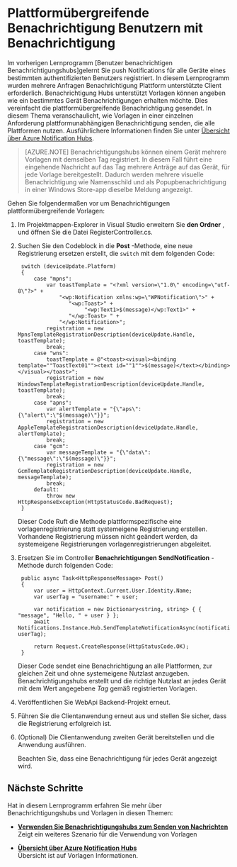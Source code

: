 <properties
    pageTitle="Plattformübergreifende Benachrichtigung Benutzern mit Notification Hubs (ASP.NET)"
    description="Erfahren Sie, wie Vorlagen in einer einzelnen Anforderung plattformunabhängigen Benachrichtigung senden, die alle Plattformen Notification Hubs."
    services="notification-hubs"
    documentationCenter=""
    authors="ysxu"
    manager="erikre"
    editor=""/>

<tags
    ms.service="notification-hubs"
    ms.workload="mobile"
    ms.tgt_pltfrm="mobile-windows"
    ms.devlang="multiple"
    ms.topic="article"
    ms.date="10/03/2016" 
    ms.author="yuaxu"/>

# <a name="send-cross-platform-notifications-to-users-with-notification-hubs"></a>Plattformübergreifende Benachrichtigung Benutzern mit Benachrichtigung


Im vorherigen Lernprogramm [Benutzer benachrichtigen Benachrichtigungshubs]gelernt Sie push Notifications für alle Geräte eines bestimmten authentifizierten Benutzers registriert. In diesem Lernprogramm wurden mehrere Anfragen Benachrichtigung Plattform unterstützte Client erforderlich. Benachrichtigung Hubs unterstützt Vorlagen können angeben wie ein bestimmtes Gerät Benachrichtigungen erhalten möchte. Dies vereinfacht die plattformübergreifende Benachrichtigung gesendet. In diesem Thema veranschaulicht, wie Vorlagen in einer einzelnen Anforderung plattformunabhängigen Benachrichtigung senden, die alle Plattformen nutzen. Ausführlichere Informationen finden Sie unter [Übersicht über Azure Notification Hubs][Templates].

> [AZURE.NOTE] Benachrichtigungshubs können einem Gerät mehrere Vorlagen mit demselben Tag registriert. In diesem Fall führt eine eingehende Nachricht auf das Tag mehrere Anträge auf das Gerät, für jede Vorlage bereitgestellt. Dadurch werden mehrere visuelle Benachrichtigung wie Namensschild und als Popupbenachrichtigung in einer Windows Store-app dieselbe Meldung angezeigt.

Gehen Sie folgendermaßen vor um Benachrichtigungen plattformübergreifende Vorlagen:

1. Im Projektmappen-Explorer in Visual Studio erweitern Sie **den Ordner** , und öffnen Sie die Datei RegisterController.cs.

2. Suchen Sie den Codeblock in die **Post** -Methode, eine neue Registrierung ersetzen erstellt, die `switch` mit dem folgenden Code:

        switch (deviceUpdate.Platform)
        {
            case "mpns":
                var toastTemplate = "<?xml version=\"1.0\" encoding=\"utf-8\"?>" +
                    "<wp:Notification xmlns:wp=\"WPNotification\">" +
                       "<wp:Toast>" +
                            "<wp:Text1>$(message)</wp:Text1>" +
                       "</wp:Toast> " +
                    "</wp:Notification>";
                registration = new MpnsTemplateRegistrationDescription(deviceUpdate.Handle, toastTemplate);
                break;
            case "wns":
                toastTemplate = @"<toast><visual><binding template=""ToastText01""><text id=""1"">$(message)</text></binding></visual></toast>";
                registration = new WindowsTemplateRegistrationDescription(deviceUpdate.Handle, toastTemplate);
                break;
            case "apns":
                var alertTemplate = "{\"aps\":{\"alert\":\"$(message)\"}}";
                registration = new AppleTemplateRegistrationDescription(deviceUpdate.Handle, alertTemplate);
                break;
            case "gcm":
                var messageTemplate = "{\"data\":{\"message\":\"$(message)\"}}";
                registration = new GcmTemplateRegistrationDescription(deviceUpdate.Handle, messageTemplate);
                break;
            default:
                throw new HttpResponseException(HttpStatusCode.BadRequest);
        }

    Dieser Code Ruft die Methode plattformspezifische eine vorlagenregistrierung statt systemeigene Registrierung erstellen. Vorhandene Registrierung müssen nicht geändert werden, da systemeigene Registrierungen vorlagenregistrierungen abgeleitet.

3. Ersetzen Sie im Controller **Benachrichtigungen** **SendNotification** -Methode durch folgenden Code:

        public async Task<HttpResponseMessage> Post()
        {
            var user = HttpContext.Current.User.Identity.Name;
            var userTag = "username:" + user;

            var notification = new Dictionary<string, string> { { "message", "Hello, " + user } };
            await Notifications.Instance.Hub.SendTemplateNotificationAsync(notification, userTag);

            return Request.CreateResponse(HttpStatusCode.OK);
        }

    Dieser Code sendet eine Benachrichtigung an alle Plattformen, zur gleichen Zeit und ohne systemeigene Nutzlast anzugeben. Benachrichtigungshubs erstellt und die richtige Nutzlast an jedes Gerät mit dem Wert angegebene _Tag_ gemäß registrierten Vorlagen.

4. Veröffentlichen Sie WebApi Backend-Projekt erneut.

5. Führen Sie die Clientanwendung erneut aus und stellen Sie sicher, dass die Registrierung erfolgreich ist.

6. (Optional) Die Clientanwendung zweiten Gerät bereitstellen und die Anwendung ausführen.

    Beachten Sie, dass eine Benachrichtigung für jedes Gerät angezeigt wird.

## <a name="next-steps"></a>Nächste Schritte

Hat in diesem Lernprogramm erfahren Sie mehr über Benachrichtigungshubs und Vorlagen in diesen Themen:

+ **[Verwenden Sie Benachrichtigungshubs zum Senden von Nachrichten]** <br/>Zeigt ein weiteres Szenario für die Verwendung von Vorlagen

+  **[Übersicht über Azure Notification Hubs][Templates]**<br/>Übersicht ist auf Vorlagen Informationen.


<!-- Anchors. -->

<!-- Images. -->




<!-- URLs. -->
[Push to users ASP.NET]: /manage/services/notification-hubs/notify-users-aspnet
[Push to users Mobile Services]: /manage/services/notification-hubs/notify-users/
[Visual Studio 2012 Express for Windows 8]: http://go.microsoft.com/fwlink/?LinkId=257546

[Verwenden Sie Benachrichtigungshubs zum Senden von Nachrichten]: notification-hubs-windows-notification-dotnet-push-xplat-segmented-wns.md
[Azure Notification Hubs]: http://go.microsoft.com/fwlink/p/?LinkId=314257
[Benutzer mit Benachrichtigung benachrichtigen]: notification-hubs-aspnet-backend-windows-dotnet-wns-notification.md
[Templates]: http://go.microsoft.com/fwlink/p/?LinkId=317339
[Notification Hub How to for Windows Store]: http://msdn.microsoft.com/library/windowsazure/jj927172.aspx
